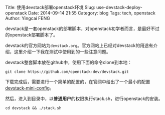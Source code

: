 Title: 使用devstack部署openstack环境
Slug: use-devstack-deploy-openstack
Date: 2014-09-14 21:55
Category: blog
Tags: tech, openstack
Author: Yingcai FENG

devstack是一套openstack的部署脚本，对openstack初学者而言，是最好不过的openstack部署脚本了。

devstack的官方网站为`devstack.org`。官方网站上已经对devstack的用途有介绍，这里介绍一下我在测试中使用到的一些注意问题。

devstack整套脚本放在github中，使用下面的命令clone到本地：

    git clone https://github.com/openstack-dev/devstack.git

下载完成后，需要进行一个简单的配置的，在官网中给出了一个最小的配置[devstack-mini-config]。

然后，进入到目录中，以**普通用户**的权限执行stack.sh，进行openstack的安装。

    cd devstack && ./stack.sh

[devstack-mini-config]: http://devstack.org/configuration.html "Devstack minimal configuration"